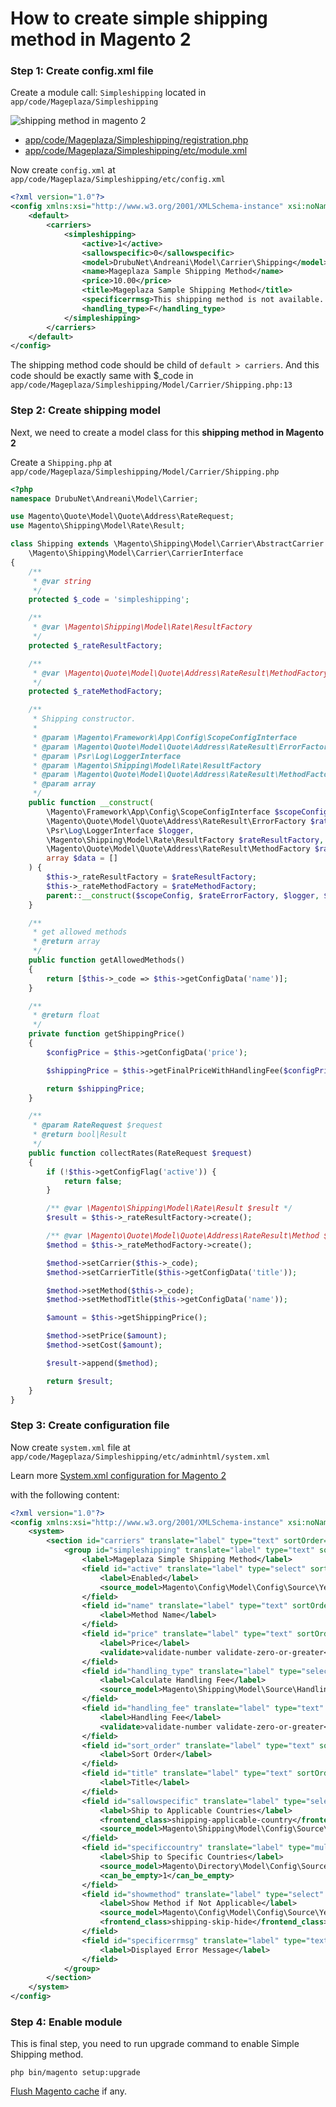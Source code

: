 # How to create simple shipping method in Magento 2



### Step 1: Create config.xml file


Create a module call: `Simpleshipping` located in `app/code/Mageplaza/Simpleshipping`

![shipping method in magento 2](https://cdn.mageplaza.com/media/general/xNM7TOu.png)

- [app/code/Mageplaza/Simpleshipping/registration.php](https://github.com/mageplaza/magento-2-shipping-method/blob/master/registration.php)
- [app/code/Mageplaza/Simpleshipping/etc/module.xml](https://github.com/mageplaza/magento-2-shipping-method/blob/master/etc/module.xml)

Now create `config.xml` at `app/code/Mageplaza/Simpleshipping/etc/config.xml`

```xml
<?xml version="1.0"?>
<config xmlns:xsi="http://www.w3.org/2001/XMLSchema-instance" xsi:noNamespaceSchemaLocation="urn:magento:module:Magento_Store:etc/config.xsd">
    <default>
        <carriers>
            <simpleshipping>
                <active>1</active>
                <sallowspecific>0</sallowspecific>
                <model>DrubuNet\Andreani\Model\Carrier\Shipping</model>
                <name>Mageplaza Sample Shipping Method</name>
                <price>10.00</price>
                <title>Mageplaza Sample Shipping Method</title>
                <specificerrmsg>This shipping method is not available. To use this shipping method, please contact us.</specificerrmsg>
                <handling_type>F</handling_type>
            </simpleshipping>
        </carriers>
    </default>
</config>
```

The shipping method code should be child of `default > carriers`. And this code should be exactly same with $_code in `app/code/Mageplaza/Simpleshipping/Model/Carrier/Shipping.php:13`

### Step 2: Create shipping model

Next, we need to create a model class for this **shipping method in Magento 2**

Create a `Shipping.php` at `app/code/Mageplaza/Simpleshipping/Model/Carrier/Shipping.php`

``` php
<?php
namespace DrubuNet\Andreani\Model\Carrier;

use Magento\Quote\Model\Quote\Address\RateRequest;
use Magento\Shipping\Model\Rate\Result;

class Shipping extends \Magento\Shipping\Model\Carrier\AbstractCarrier implements
    \Magento\Shipping\Model\Carrier\CarrierInterface
{
    /**
     * @var string
     */
    protected $_code = 'simpleshipping';

    /**
     * @var \Magento\Shipping\Model\Rate\ResultFactory
     */
    protected $_rateResultFactory;

    /**
     * @var \Magento\Quote\Model\Quote\Address\RateResult\MethodFactory
     */
    protected $_rateMethodFactory;

    /**
     * Shipping constructor.
     *
     * @param \Magento\Framework\App\Config\ScopeConfigInterface          $scopeConfig
     * @param \Magento\Quote\Model\Quote\Address\RateResult\ErrorFactory  $rateErrorFactory
     * @param \Psr\Log\LoggerInterface                                    $logger
     * @param \Magento\Shipping\Model\Rate\ResultFactory                  $rateResultFactory
     * @param \Magento\Quote\Model\Quote\Address\RateResult\MethodFactory $rateMethodFactory
     * @param array                                                       $data
     */
    public function __construct(
        \Magento\Framework\App\Config\ScopeConfigInterface $scopeConfig,
        \Magento\Quote\Model\Quote\Address\RateResult\ErrorFactory $rateErrorFactory,
        \Psr\Log\LoggerInterface $logger,
        \Magento\Shipping\Model\Rate\ResultFactory $rateResultFactory,
        \Magento\Quote\Model\Quote\Address\RateResult\MethodFactory $rateMethodFactory,
        array $data = []
    ) {
        $this->_rateResultFactory = $rateResultFactory;
        $this->_rateMethodFactory = $rateMethodFactory;
        parent::__construct($scopeConfig, $rateErrorFactory, $logger, $data);
    }

    /**
     * get allowed methods
     * @return array
     */
    public function getAllowedMethods()
    {
        return [$this->_code => $this->getConfigData('name')];
    }

    /**
     * @return float
     */
    private function getShippingPrice()
    {
        $configPrice = $this->getConfigData('price');

        $shippingPrice = $this->getFinalPriceWithHandlingFee($configPrice);

        return $shippingPrice;
    }

    /**
     * @param RateRequest $request
     * @return bool|Result
     */
    public function collectRates(RateRequest $request)
    {
        if (!$this->getConfigFlag('active')) {
            return false;
        }

        /** @var \Magento\Shipping\Model\Rate\Result $result */
        $result = $this->_rateResultFactory->create();

        /** @var \Magento\Quote\Model\Quote\Address\RateResult\Method $method */
        $method = $this->_rateMethodFactory->create();

        $method->setCarrier($this->_code);
        $method->setCarrierTitle($this->getConfigData('title'));

        $method->setMethod($this->_code);
        $method->setMethodTitle($this->getConfigData('name'));

        $amount = $this->getShippingPrice();

        $method->setPrice($amount);
        $method->setCost($amount);

        $result->append($method);

        return $result;
    }
}
```

### Step 3: Create configuration file

Now create `system.xml` file at `app/code/Mageplaza/Simpleshipping/etc/adminhtml/system.xml`

Learn more [System.xml configuration for Magento 2](https://www.mageplaza.com/magento-2-module-development/create-system-xml-configuration-magento-2.html)

with the following content:

``` xml
<?xml version="1.0"?>
<config xmlns:xsi="http://www.w3.org/2001/XMLSchema-instance" xsi:noNamespaceSchemaLocation="urn:magento:module:Magento_Config:etc/system_file.xsd">
    <system>
        <section id="carriers" translate="label" type="text" sortOrder="320" showInDefault="1" showInWebsite="1" showInStore="1">
            <group id="simpleshipping" translate="label" type="text" sortOrder="0" showInDefault="1" showInWebsite="1" showInStore="1">
                <label>Mageplaza Simple Shipping Method</label>
                <field id="active" translate="label" type="select" sortOrder="1" showInDefault="1" showInWebsite="1" showInStore="0" canRestore="1">
                    <label>Enabled</label>
                    <source_model>Magento\Config\Model\Config\Source\Yesno</source_model>
                </field>
                <field id="name" translate="label" type="text" sortOrder="3" showInDefault="1" showInWebsite="1" showInStore="1" canRestore="1">
                    <label>Method Name</label>
                </field>
                <field id="price" translate="label" type="text" sortOrder="5" showInDefault="1" showInWebsite="1" showInStore="0" canRestore="1">
                    <label>Price</label>
                    <validate>validate-number validate-zero-or-greater</validate>
                </field>
                <field id="handling_type" translate="label" type="select" sortOrder="7" showInDefault="1" showInWebsite="1" showInStore="0" canRestore="1">
                    <label>Calculate Handling Fee</label>
                    <source_model>Magento\Shipping\Model\Source\HandlingType</source_model>
                </field>
                <field id="handling_fee" translate="label" type="text" sortOrder="8" showInDefault="1" showInWebsite="1" showInStore="0">
                    <label>Handling Fee</label>
                    <validate>validate-number validate-zero-or-greater</validate>
                </field>
                <field id="sort_order" translate="label" type="text" sortOrder="100" showInDefault="1" showInWebsite="1" showInStore="0">
                    <label>Sort Order</label>
                </field>
                <field id="title" translate="label" type="text" sortOrder="2" showInDefault="1" showInWebsite="1" showInStore="1" canRestore="1">
                    <label>Title</label>
                </field>
                <field id="sallowspecific" translate="label" type="select" sortOrder="90" showInDefault="1" showInWebsite="1" showInStore="0" canRestore="1">
                    <label>Ship to Applicable Countries</label>
                    <frontend_class>shipping-applicable-country</frontend_class>
                    <source_model>Magento\Shipping\Model\Config\Source\Allspecificcountries</source_model>
                </field>
                <field id="specificcountry" translate="label" type="multiselect" sortOrder="91" showInDefault="1" showInWebsite="1" showInStore="0">
                    <label>Ship to Specific Countries</label>
                    <source_model>Magento\Directory\Model\Config\Source\Country</source_model>
                    <can_be_empty>1</can_be_empty>
                </field>
                <field id="showmethod" translate="label" type="select" sortOrder="92" showInDefault="1" showInWebsite="1" showInStore="0">
                    <label>Show Method if Not Applicable</label>
                    <source_model>Magento\Config\Model\Config\Source\Yesno</source_model>
                    <frontend_class>shipping-skip-hide</frontend_class>
                </field>
                <field id="specificerrmsg" translate="label" type="textarea" sortOrder="80" showInDefault="1" showInWebsite="1" showInStore="1" canRestore="1">
                    <label>Displayed Error Message</label>
                </field>
            </group>
        </section>
    </system>
</config>
```


### Step 4: Enable module

This is final step, you need to run upgrade command to enable Simple Shipping method.

```
php bin/magento setup:upgrade
```

[Flush Magento cache](https://www.mageplaza.com/kb/how-flush-enable-disable-cache.html) if any.
